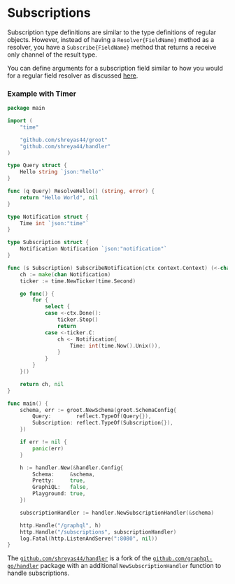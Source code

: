 # Subscriptions

Subscription type definitions are similar to the type definitions of regular objects. However, instead of having a `Resolver{FieldName}` method as a resolver, you have a `Subscribe{FieldName}` method that returns a receive only channel of the result type.

You can define arguments for a subscription field similar to how you would for a regular field resolver as discussed [here](./type-definitions/field-resolvers).

### Example with Timer

```go
package main

import (
	"time"

	"github.com/shreyas44/groot"
	"github.com/shreya44/handler"
)

type Query struct {
	Hello string `json:"hello"`
}

func (q Query) ResolveHello() (string, error) {
	return "Hello World", nil
}

type Notification struct {
	Time int `json:"time"`
}

type Subscription struct {
	Notification Notification `json:"notification"`
}

func (s Subscription) SubscribeNotification(ctx context.Context) (<-chan Notification, error) {
	ch := make(chan Notification)
	ticker := time.NewTicker(time.Second)

	go func() {
		for {
			select {
			case <-ctx.Done():
				ticker.Stop()
				return
			case <-ticker.C:
				ch <- Notification{
					Time: int(time.Now().Unix()),
				}
			}
		}
	}()

	return ch, nil
}

func main() {
	schema, err := groot.NewSchema(groot.SchemaConfig{
		Query:        reflect.TypeOf(Query{}),
		Subscription: reflect.TypeOf(Subscription{}),
	})

	if err != nil {
		panic(err)
	}

	h := handler.New(&handler.Config{
		Schema:     &schema,
		Pretty:     true,
		GraphiQL:   false,
		Playground: true,
	})

	subscriptionHandler := handler.NewSubscriptionHandler(&schema)

	http.Handle("/graphql", h)
	http.Handle("/subscriptions", subscriptionHandler)
	log.Fatal(http.ListenAndServe(":8080", nil))
}
```

The [`github.com/shreyas44/handler`](https://github.com/shreyas44/handler) is a fork of the [`github.com/graphql-go/handler`](https://github.com/graphql-go/handler) package with an additional `NewSubscriptionHandler` function to handle subscriptions.
